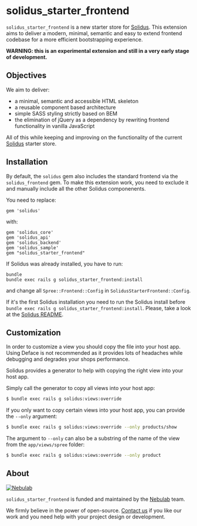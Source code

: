 # solidus_starter_frontend

`solidus_starter_frontend` is a new starter store for [Solidus][solidus]. This
extension aims to deliver a modern, minimal, semantic and easy to extend
frontend codebase for a more efficient bootstrapping experience.

**WARNING: this is an experimental extension and still in a very early stage of
development.**

## Objectives

We aim to deliver:

- a minimal, semantic and accessible HTML skeleton
- a reusable component based architecture
- simple SASS styling strictly based on BEM
- the elimination of jQuery as a dependency by rewriting frontend functionality
in vanilla JavaScript

All of this while keeping and improving on the functionality of the current
[Solidus][solidus] starter store.

## Installation

By default, the `solidus` gem also includes the standard frontend via
the `solidus_frontend` gem. To make this extension work, you need to
exclude it and manually include all the other Solidus componenents.

You need to replace:

```
gem 'solidus'
```

with:

```
gem 'solidus_core'
gem 'solidus_api'
gem 'solidus_backend'
gem 'solidus_sample'
gem "solidus_starter_frontend"
```

If Solidus was already installed, you have to run:

```
bundle
bundle exec rails g solidus_starter_frontend:install
```

and change all `Spree::Frontend::Config` in `SolidusStarterFrontend::Config`.

If it's the first Solidus installation you need to run the Solidus install
before `bundle exec rails g solidus_starter_frontend:install`.
Please, take a look at the [Solidus README](https://github.com/solidusio/solidus#installation-options).

## Customization

In order to customize a view you should copy the file into your host app.
Using Deface is not recommended as it provides lots of headaches while
debugging and degrades your shops performance.

Solidus provides a generator to help with copying the right view into your host
app.

Simply call the generator to copy all views into your host app:
```bash
$ bundle exec rails g solidus:views:override
```

If you only want to copy certain views into your host app, you can provide the
`--only` argument:
```bash
$ bundle exec rails g solidus:views:override --only products/show
```

The argument to `--only` can also be a substring of the name of the view from
the `app/views/spree` folder:
```bash
$ bundle exec rails g solidus:views:override --only product
```

## About

[![Nebulab][nebulab-logo]][nebulab]

`solidus_starter_frontend` is funded and maintained by the [Nebulab][nebulab] team.

We firmly believe in the power of open-source. [Contact us][contact-us] if you
like our work and you need help with your project design or development.

[solidus]: http://solidus.io/
[nebulab]: http://nebulab.it/
[nebulab-logo]: http://nebulab.it/assets/images/public/logo.svg
[contact-us]: http://nebulab.it/contact-us/
